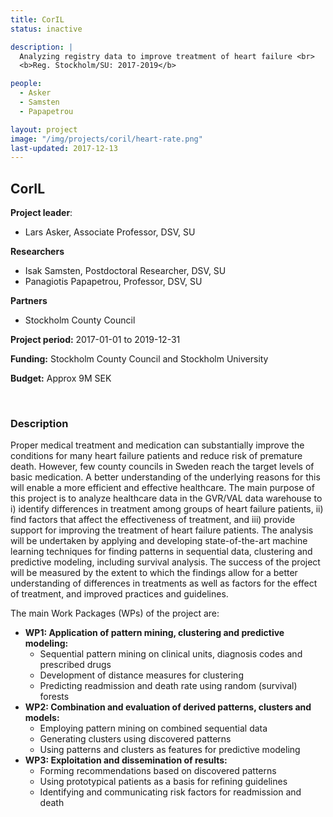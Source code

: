 ```yaml
---
title: CorIL
status: inactive

description: |
  Analyzing registry data to improve treatment of heart failure <br>
  <b>Reg. Stockholm/SU: 2017-2019</b>

people:
  - Asker
  - Samsten
  - Papapetrou

layout: project
image: "/img/projects/coril/heart-rate.png"
last-updated: 2017-12-13
---
```


## CorIL

**Project leader**:
- Lars Asker, Associate Professor, DSV, SU

**Researchers**
- Isak Samsten, Postdoctoral Researcher, DSV, SU
- Panagiotis Papapetrou, Professor, DSV, SU

**Partners**
- Stockholm County Council

**Project period:** 2017-01-01 to 2019-12-31

**Funding:** Stockholm County Council and Stockholm University

**Budget:** Approx 9M SEK

<!-- [![EXTREMUM](http://img.youtube.com/vi/2Bp0-3XsUWk/0.jpg)](https://youtu.be/2Bp0-3XsUWk "EXTREMUM" ){:target="_blank"} -->

<br>

### Description

Proper medical treatment and medication can substantially improve the conditions for many heart failure patients and reduce risk of premature death. However, few county councils in Sweden reach the target levels of basic medication. A better understanding of the underlying reasons for this will enable a more efficient and effective healthcare. The main purpose of this project is to analyze healthcare data in the GVR/VAL data warehouse to i) identify differences in treatment among groups of heart failure patients, ii) find factors that affect the effectiveness of treatment, and iii) provide support for improving the treatment of heart failure patients. The analysis will be undertaken by applying and developing state-of-the-art machine learning techniques for finding patterns in sequential data, clustering and predictive modeling, including survival analysis. The success of the project will be measured by the extent to which the findings allow for a better understanding of differences in treatments as well as factors for the effect of treatment, and improved practices and guidelines.

The main Work Packages (WPs) of the project are:

- **WP1: Application of pattern mining, clustering and predictive modeling:**
  - Sequential pattern mining on clinical units, diagnosis codes and prescribed drugs
  - Development of distance measures for clustering
  - Predicting readmission and death rate using random (survival) forests
- **WP2: Combination and evaluation of derived patterns, clusters and models:**
  - Employing pattern mining on combined sequential data
  - Generating clusters using discovered patterns
  - Using patterns and clusters as features for predictive modeling
- **WP3: Exploitation and dissemination of results:**
  - Forming recommendations based on discovered patterns
  - Using prototypical patients as a basis for refining guidelines
  - Identifying and communicating risk factors for readmission and death
